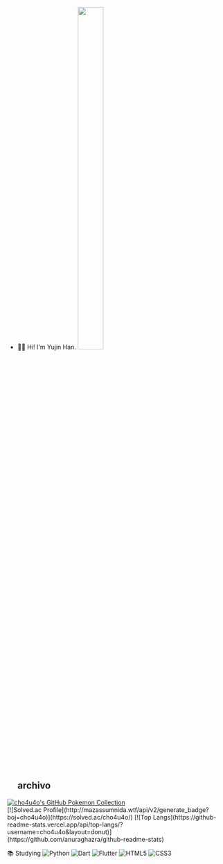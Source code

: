 <div>

- 😶‍🌫️ Hi! I'm Yujin Han.
  <img src="https://github.com/cho4u4o/cho4u4o/assets/128016678/2a499794-5c11-4552-b534-6dfdeecee1d0" width="35%" height="45%">

  ## archivo

<a href="https://github.com/2jun0/github-pokemon-collection">
    <img src="https://gitpokecol.org/pokemons/cho4u4o?face=left" alt="cho4u4o's GitHub Pokemon Collection"/>
</a>
<div allign="center">
[![Solved.ac Profile](http://mazassumnida.wtf/api/v2/generate_badge?boj=cho4u4o)](https://solved.ac/cho4u4o/) [![Top Langs](https://github-readme-stats.vercel.app/api/top-langs/?username=cho4u4o&layout=donut)](https://github.com/anuraghazra/github-readme-stats)
</div>

   📚 Studying
  ![Python](https://img.shields.io/badge/Python-3776AB.svg?&style=for-the-badge&logo=Python&logoColor=white)
  ![Dart](https://img.shields.io/badge/Dart-0175C2.svg?&style=for-the-badge&logo=Dart&logoColor=white)
  ![Flutter](https://img.shields.io/badge/Flutter-02569B.svg?&style=for-the-badge&logo=Flutter&logoColor=white)
  ![HTML5](https://img.shields.io/badge/html5-%23E34F26.svg?style=for-the-badge&logo=html5&logoColor=white)
  ![CSS3](https://img.shields.io/badge/css3-%231572B6.svg?style=for-the-badge&logo=css3&logoColor=white)
</div>
